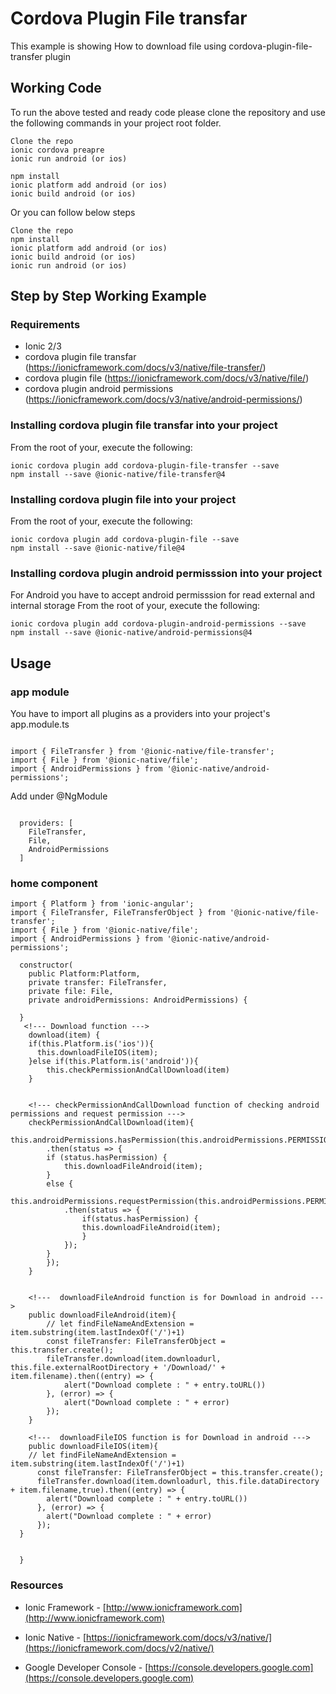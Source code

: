 # Cordova Plugin File transfar
This example is showing How to download file using cordova-plugin-file-transfer plugin

## Working Code
To run the above tested and ready code please clone the repository and use the following commands in your project root folder.

```
Clone the repo
ionic cordova preapre
ionic run android (or ios)

npm install 
ionic platform add android (or ios)
ionic build android (or ios)

```
Or you can follow below steps

```
Clone the repo
npm install 
ionic platform add android (or ios)
ionic build android (or ios)
ionic run android (or ios)

```

## Step by Step Working Example

### Requirements
* Ionic 2/3
* cordova plugin file transfar (https://ionicframework.com/docs/v3/native/file-transfer/)
* cordova plugin file (https://ionicframework.com/docs/v3/native/file/)
* cordova plugin android permissions (https://ionicframework.com/docs/v3/native/android-permissions/)

### Installing cordova plugin file transfar into your project
From the root of your, execute the following:
```
ionic cordova plugin add cordova-plugin-file-transfer --save
npm install --save @ionic-native/file-transfer@4
```

### Installing cordova plugin file into your project
From the root of your, execute the following:
```
ionic cordova plugin add cordova-plugin-file --save
npm install --save @ionic-native/file@4
```

### Installing cordova plugin android permisssion into your project
For Android you have to accept android permisssion for read external and internal storage
From the root of your, execute the following:
```
ionic cordova plugin add cordova-plugin-android-permissions --save
npm install --save @ionic-native/android-permissions@4
```

## Usage

### app module
You have to import all plugins as a providers into your project's app.module.ts
```

import { FileTransfer } from '@ionic-native/file-transfer';
import { File } from '@ionic-native/file';
import { AndroidPermissions } from '@ionic-native/android-permissions';

```
Add under @NgModule
```

  providers: [
    FileTransfer,
    File,
    AndroidPermissions
  ]

```

### home component
```
import { Platform } from 'ionic-angular';
import { FileTransfer, FileTransferObject } from '@ionic-native/file-transfer';
import { File } from '@ionic-native/file';
import { AndroidPermissions } from '@ionic-native/android-permissions';

  constructor(
    public Platform:Platform,
    private transfer: FileTransfer, 
    private file: File,
    private androidPermissions: AndroidPermissions) {

  }
   <!--- Download function --->
    download(item) {
    if(this.Platform.is('ios')){
      this.downloadFileIOS(item);
    }else if(this.Platform.is('android')){
        this.checkPermissionAndCallDownload(item)
    }


    <!--- checkPermissionAndCallDownload function of checking android permissions and request permission --->
    checkPermissionAndCallDownload(item){
        this.androidPermissions.hasPermission(this.androidPermissions.PERMISSION.READ_EXTERNAL_STORAGE)
        .then(status => {
        if (status.hasPermission) {
            this.downloadFileAndroid(item);
        } 
        else {
            this.androidPermissions.requestPermission(this.androidPermissions.PERMISSION.READ_EXTERNAL_STORAGE)
            .then(status => {
                if(status.hasPermission) {
                this.downloadFileAndroid(item);
                }
            });
        }
        });
    }


    <!---  downloadFileAndroid function is for Download in android --->
    public downloadFileAndroid(item){
        // let findFileNameAndExtension = item.substring(item.lastIndexOf('/')+1)
        const fileTransfer: FileTransferObject = this.transfer.create();
        fileTransfer.download(item.downloadurl, this.file.externalRootDirectory + '/Download/' + item.filename).then((entry) => {
            alert("Download complete : " + entry.toURL())
        }, (error) => {
            alert("Download complete : " + error)
        });
    }

    <!---  downloadFileIOS function is for Download in android --->
    public downloadFileIOS(item){
    // let findFileNameAndExtension = item.substring(item.lastIndexOf('/')+1)
      const fileTransfer: FileTransferObject = this.transfer.create();
      fileTransfer.download(item.downloadurl, this.file.dataDirectory + item.filename,true).then((entry) => {
        alert("Download complete : " + entry.toURL())
      }, (error) => {
        alert("Download complete : " + error)
      });
  }


  }

```

### Resources

* Ionic Framework - [http://www.ionicframework.com](http://www.ionicframework.com)

* Ionic Native - [https://ionicframework.com/docs/v3/native/](https://ionicframework.com/docs/v2/native/)

* Google Developer Console - [https://console.developers.google.com](https://console.developers.google.com)
